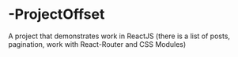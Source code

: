 # -ProjectOffset
A project that demonstrates work in ReactJS (there is a list of posts, pagination, work with React-Router and CSS Modules)
